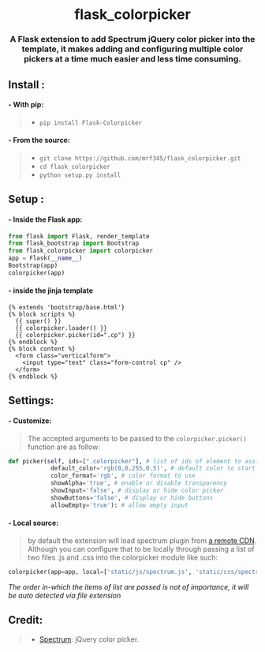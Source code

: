 <h1 align='center'>flask_colorpicker</h1>
<h3 align='center'>
A Flask extension to add Spectrum jQuery color picker into the template, it makes adding and configuring multiple color pickers at a time much easier and less time consuming.
</h3>

## Install :
#### - With pip:
> - `pip install Flask-Colorpicker` <br />

#### - From the source:
> - `git clone https://github.com/mrf345/flask_colorpicker.git`<br />
> - `cd flask_colorpicker` <br />
> - `python setup.py install`

## Setup :
#### - Inside the Flask app:
```python
from flask import Flask, render_template
from flask_bootstrap import Bootstrap
from flask_colorpicker import colorpicker
app = Flask(__name__)
Bootstrap(app)
colorpicker(app)
```
#### - inside the jinja template
```jinja
{% extends 'bootstrap/base.html'}
{% block scripts %}
  {{ super() }}
  {{ colorpicker.loader() }}
  {{ colorpicker.picker(id=".cp") }}
{% endblock %}
{% block content %}
  <form class="verticalform">
    <input type="text" class="form-control cp" />
  </form>
{% endblock %}
```

## Settings:
#### - Customize:
>The accepted arguments to be passed to the `colorpicker.picker()` function are as follow:
```python
def picker(self, ids=[".colorpicker"], # list of ids of element to assign colorpicker to
            default_color='rgb(0,0,255,0.5)', # default color to start with
            color_format='rgb', # color format to use
            showAlpha='true', # enable or disable transparency
            showInput='false', # display or hide color picker
            showButtons='false', # display or hide buttons
            allowEmpty='true'): # allow empty input
```

#### - Local source:
> by default the extension will load spectrum plugin from [a remote CDN][25530337]. Although you can configure that to be locally through passing a list of two files .js and .css into the colorpicker module like such:
```python
colorpicker(app=app, local=['static/js/spectrum.js', 'static/css/spectrum.css'])
```
 _The order in-which the items of list are passed is not of importance, it will be auto detected via file extension_

  [25530337]: https://cdnjs.com/libraries/spectrum "Spectrum CDN"

## Credit:
> - [Spectrum][33c1000c]: jQuery color picker.

  [33c1000c]: https://github.com/bgrins/spectrum "Spectrum  website"
